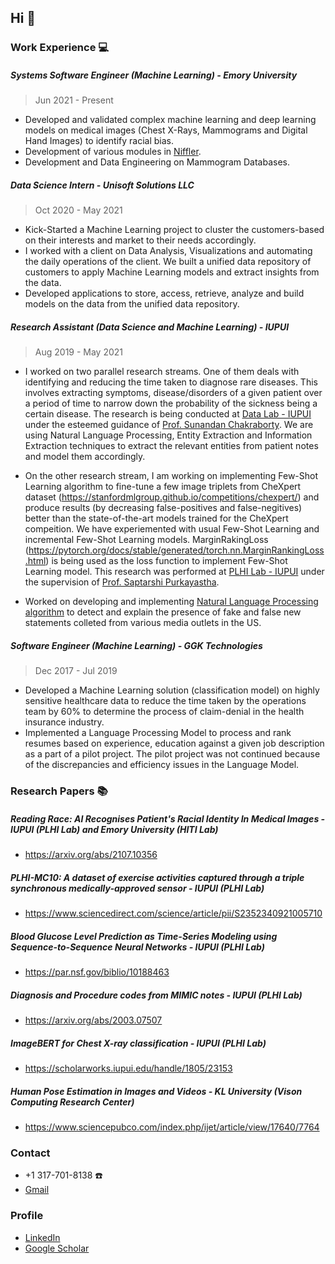 ## Hi 👋

### Work Experience :computer:

##### Systems Software Engineer (Machine Learning) - Emory University
> Jun 2021 - Present

- Developed and validated complex machine learning and deep learning models on medical images (Chest X-Rays, Mammograms and Digital Hand Images) to identify racial bias.
- Development of various modules in [Niffler](https://github.com/Emory-HITI/Niffler/).
- Development and Data Engineering on Mammogram Databases.

##### Data Science Intern - Unisoft Solutions LLC
> Oct 2020 - May 2021
 
- Kick-Started a Machine Learning project to cluster the customers-based on their interests and market to their needs accordingly. 
- I worked with a client on Data Analysis, Visualizations and automating the daily operations of the client. We built a unified data repository of customers to apply Machine Learning models and extract insights from the data.
- Developed applications to store, access, retrieve, analyze and build models on the data from the unified data repository.

##### Research Assistant (Data Science and Machine Learning) - IUPUI
> Aug 2019 - May 2021

- I worked on two parallel research streams. One of them deals with identifying and reducing the time taken to diagnose rare diseases. This involves extracting symptoms, disease/disorders of a given patient over a period of time to narrow down the probability of the sickness being a certain disease. The research is being conducted at [Data Lab - IUPUI](https://data.soic.iupui.edu/people.html) under the esteemed guidance of [Prof. Sunandan Chakraborty](https://soic.iupui.edu/people/sunandan-chakraborty/). We are using Natural Language Processing, Entity Extraction and Information Extraction techniques to extract the relevant entities from patient notes and model them accordingly.

- On the other research stream, I am working on implementing Few-Shot Learning algorithm to fine-tune a few image triplets from CheXpert dataset (https://stanfordmlgroup.github.io/competitions/chexpert/) and produce results (by decreasing false-positives and false-negitives) better than the state-of-the-art models trained for the CheXpert compeition. We have experiemented with usual Few-Shot Learning and incremental Few-Shot Learning models. MarginRakingLoss (https://pytorch.org/docs/stable/generated/torch.nn.MarginRankingLoss.html) is being used as the loss function to implement Few-Shot Learning model. This research was performed at [PLHI Lab - IUPUI](https://plhi.sitehost.iu.edu/) under the supervision of [Prof. Saptarshi Purkayastha](https://soic.iupui.edu/people/saptarshi-purkayastha/).

- Worked on developing and implementing [Natural Language Processing algorithm](https://github.com/anbhimi/fake_news_detection) to detect and explain the presence of fake and false new statements colleted from various media outlets in the US.

##### Software Engineer (Machine Learning) - GGK Technologies
> Dec 2017 - Jul 2019

- Developed a Machine Learning solution (classification model) on highly sensitive healthcare data to reduce the time taken by the operations team by 60% to determine the process of claim-denial in the health insurance industry.
- Implemented a Language Processing Model to process and rank resumes based on experience, education against a given job description as a part of a pilot project. The pilot project was not continued because of the discrepancies and efficiency issues in the Language Model.
### Research Papers :books:

##### Reading Race: AI Recognises Patient's Racial Identity In Medical Images - IUPUI (PLHI Lab) and Emory University (HITI Lab)
* https://arxiv.org/abs/2107.10356

##### PLHI-MC10: A dataset of exercise activities captured through a triple synchronous medically-approved sensor - IUPUI (PLHI Lab)
* https://www.sciencedirect.com/science/article/pii/S2352340921005710

##### Blood Glucose Level Prediction as Time-Series Modeling using Sequence-to-Sequence Neural Networks - IUPUI (PLHI Lab)
* https://par.nsf.gov/biblio/10188463

##### Diagnosis and Procedure codes from MIMIC notes - IUPUI (PLHI Lab)
* https://arxiv.org/abs/2003.07507

##### ImageBERT for Chest X-ray classification - IUPUI (PLHI Lab)
* https://scholarworks.iupui.edu/handle/1805/23153

##### Human Pose Estimation in Images and Videos - KL University (Vison Computing Research Center)
* https://www.sciencepubco.com/index.php/ijet/article/view/17640/7764


### Contact

* +1 317-701-8138 :phone:
* [Gmail](mailto:bananthreddy30@gmail.com)

### Profile
* [LinkedIn](https://www.linkedin.com/in/ananth-reddy-703245188/)
* [Google Scholar](https://scholar.google.com/citations?user=gfqzBdcAAAAJ&hl=en)

<!--
**anbhimi/anbhimi** is a ✨ _special_ ✨ repository because its `README.md` (this file) appears on your GitHub profile.

Here are some ideas to get you started:

- 🔭 I’m currently working on ...
- 🌱 I’m currently learning ...
- 👯 I’m looking to collaborate on ...
- 🤔 I’m looking for help with ...
- 💬 Ask me about ...
- 📫 How to reach me: ...
- 😄 Pronouns: ...
- ⚡ Fun fact: ...
-->

